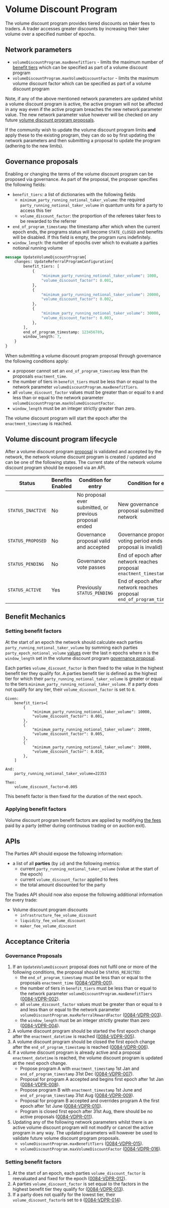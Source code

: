 # Volume Discount Program

The volume discount program provides tiered discounts on taker fees to traders. A trader accesses greater discounts by increasing their taker volume over a specified number of epochs.

## Network parameters

- `volumeDiscountProgram.maxBenefitTiers` - limits the maximum number of [benefit tiers](#governance-proposals) which can be specified as part of a volume discount program
- `volumeDiscountProgram.maxVolumeDiscountFactor` - limits the maximum volume discount factor which can be specified as part of a volume discount program

Note, if any of the above mentioned network parameters are updated whilst a volume discount program is active, the active program will not be affected in any way even if the active program breaches the new network parameter value. The new network parameter value however will be checked on any future [volume discount program proposals](#governance-proposals).

If the community wish to update the volume discount program limits **and** apply these to the existing program, they can do so by first updating the network parameters and then submitting a proposal to update the program (adhering to the new limits).

## Governance proposals

Enabling or changing the terms of the volume discount program can be proposed via governance. As part of the proposal, the proposer specifies the following fields:

- `benefit_tiers`: a list of dictionaries with the following fields
  - `minimum_party_running_notional_taker_volume`: the required `party_running_notional_taker_volume` in quantum units for a party to access this tier
  - `volume_discount_factor`: the proportion of the referees taker fees to be rewarded to the referrer
- `end_of_program_timestamp`: the timestamp after which when the current epoch ends, the programs status will become `STATE_CLOSED` and benefits will be disabled. If this field is empty, the program runs indefinitely.
- `window_length`:  the number of epochs over which to evaluate a parties notional running volume

```protobuf
message UpdateVolumeDiscountProgram{
    changes: UpdateReferralProgramConfiguration{
        benefit_tiers: [
            {
                "minimum_party_running_notional_taker_volume": 1000,
                "volume_discount_factor": 0.001,
            },
            {
                "minimum_party_running_notional_taker_volume": 20000,
                "volume_discount_factor": 0.002,
            },
            {
                "minimum_party_running_notional_taker_volume": 30000,
                "volume_discount_factor": 0.003,
            },
        ],
        end_of_program_timestamp: 123456789,
        window_length: 7,
    }
}
```

When submitting a volume discount program proposal through governance the following conditions apply:

- a proposer cannot set an `end_of_program_timestamp` less than the proposals `enactment_time`.
- the number of tiers in `benefit_tiers` must be less than or equal to the network parameter `volumeDiscountProgram.maxBenefitTiers`.
- all `volume_discount_factor` values must be greater than or equal to `0` and less than or equal to the network parameter `volumeDiscountProgram.maxVolumeDiscountFactor`.
- `window_length` must be an integer strictly greater than zero.

The volume discount program will start the epoch after the `enactment_timestamp` is reached.

## Volume discount program lifecycle

After a volume discount program [proposal](#governance-proposals) is validated and accepted by the network, the network volume discount program is created / updated and can be one of the following states. The current state of the network volume discount program should be exposed via an API.

| Status               | Benefits Enabled | Condition for entry                                       | Condition for exit                                                |
| -------------------- | ---------------- | --------------------------------------------------------- | ----------------------------------------------------------------- |
| `STATUS_INACTIVE`    | No               | No proposal ever submitted, or previous proposal ended    | New governance proposal submitted to the network                  |
| `STATUS_PROPOSED`    | No               | Governance proposal valid and accepted                    | Governance proposal voting period ends (or proposal is invalid)   |
| `STATUS_PENDING`     | No               | Governance vote passes                                    | End of epoch after network reaches proposal `enactment_timestamp` |
| `STATUS_ACTIVE`      | Yes              | Previously `STATUS_PENDING`                               | End of epoch after network reaches proposal `end_of_program_timestamp`   |

## Benefit Mechanics

### Setting benefit factors

At the start of an epoch the network should calculate each parties `party_running_notional_taker_volume` by summing each parties `party_epoch_notional_volume` [values](./0082-RFPR-on_chain_referral_program.md#party-epoch-volumes) over the last n epochs where n is the `window_length` set in the volume discount program [governance proposal](#governance-proposals).

Each parties `volume_discount_factor` is then fixed to the value in the highest benefit tier they qualify for. A parties benefit tier is defined as the highest tier for which their `party_running_notional_taker_volume` is greater or equal to the tiers `minimum_party_running_notional_taker_volume`. If a party does not qualify for any tier, their `volume_discount_factor` is set to `0`.

```pseudo
Given:
    benefit_tiers=[
        {
            "minimum_party_running_notional_taker_volume": 10000,
            "volume_discount_factor": 0.001,
        },
        {
            "minimum_party_running_notional_taker_volume": 20000,
            "volume_discount_factor": 0.005,
        },
        {
            "minimum_party_running_notional_taker_volume": 30000,
            "volume_discount_factor": 0.010,
        },
    ]

And:
    party_running_notional_taker_volume=22353

Then:
    volume_discount_factor=0.005
```

This benefit factor is then fixed for the duration of the next epoch.

### Applying benefit factors

Volume discount program benefit factors are applied by modifying [the fees](./0029-FEES-fees.md) paid by a party (either during continuous trading or on auction exit).

## APIs

The Parties API should expose the following information:

- a list of all **parties** (by `id`) and the following metrics:
  - current `party_running_notional_taker_volume` (value at the start of the epoch)
  - current `volume_discount_factor` applied to fees
  - the total amount discounted for the party

The Trades API should now also expose the following additional information for every trade:

- Volume discount program discounts
  - `infrastructure_fee_volume_discount`
  - `liquidity_fee_volume_discount`
  - `maker_fee_volume_discount`

## Acceptance Criteria

### Governance Proposals

1. If an `UpdateVolumeDiscount` proposal does not fulfil one or more of the following conditions, the proposal should be `STATUS_REJECTED`:
    - the `end_of_program_timestamp` must be less than or equal to the proposals `enactment_time` (<a name="0084-VDPR-001" href="#0084-VDPR-001">0084-VDPR-001</a>).
    - the number of tiers in `benefit_tiers` must be less than or equal to the network parameter `volumeDiscountProgram.maxBenefitTiers` (<a name="0084-VDPR-002" href="#0084-VDPR-002">0084-VDPR-002</a>).
    - all `volume_discount_factor` values must be greater than or equal to `0` and less than or equal to the network parameter `volumeDiscountProgram.maxReferralRewardFactor` (<a name="0084-VDPR-003" href="#0084-VDPR-003">0084-VDPR-003</a>).
    - the `window_length` must be an integer strictly greater than zero (<a name="0084-VDPR-004" href="#0084-VDPR-004">0084-VDPR-004</a>).
1. A volume discount program should be started the first epoch change after the `enactment_datetime` is reached (<a name="0084-VDPR-005" href="#0084-VDPR-005">0084-VDPR-005</a>).
1. A volume discount program should be closed the first epoch change after the `end_of_program_timestamp` is reached (<a name="0084-VDPR-006" href="#0084-VDPR-006">0084-VDPR-006</a>).
1. If a volume discount program is already active and a proposal `enactment_datetime` is reached, the volume discount program is updated at the next epoch change.
    - Propose program A with `enactment_timestamp` 1st Jan and `end_of_program_timestamp` 31st Dec (<a name="0084-VDPR-007" href="#0084-VDPR-007">0084-VDPR-007</a>).
    - Proposal for program A accepted and begins first epoch after 1st Jan (<a name="0084-VDPR-008" href="#0084-VDPR-008">0084-VDPR-008</a>).
    - Propose program B with `enactment_timestamp` 1st June and `end_of_program_timestamp` 31st Aug (<a name="0084-VDPR-009" href="#0084-VDPR-009">0084-VDPR-009</a>).
    - Proposal for program B accepted and overrides program A the first epoch after 1st June (<a name="0084-VDPR-010" href="#0084-VDPR-010">0084-VDPR-010</a>).
    - Program is closed first epoch after 31st Aug, there should be no active proposals (<a name="0084-VDPR-011" href="#0084-VDPR-011">0084-VDPR-011</a>).
1. Updating any of the following network parameters whilst there is an active volume discount program will not modify or cancel the active program in any way. The updated parameters will however be used to validate future volume discount program proposals.
    - `volumeDiscountProgram.maxBenefitTiers` (<a name="0084-VDPR-015" href="#0084-VDPR-015">0084-VDPR-015</a>).
    - `volumeDiscountProgram.maxVolumeDiscountFactor` (<a name="0084-VDPR-016" href="#0084-VDPR-016">0084-VDPR-016</a>).

### Setting benefit factors

1. At the start of an epoch, each parties `volume_discount_factor` is reevaluated and fixed for the epoch (<a name="0084-VDPR-012" href="#0084-VDPR-012">0084-VDPR-012</a>).
1. A parties `volume_discount_factor`  is set equal to the factors in the highest benefit tier they qualify for (<a name="0084-VDPR-013" href="#0084-VDPR-013">0084-VDPR-013</a>).
1. If a party does not qualify for the lowest tier, their `volume_discount_factor`is set to `0` (<a name="0084-VDPR-014" href="#0084-VDPR-014">0084-VDPR-014</a>).
